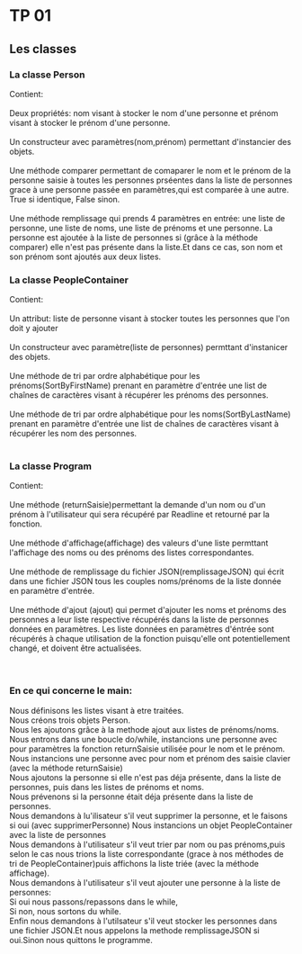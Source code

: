 ﻿# TP 01

## Les classes

### La classe Person

<p>Contient:<br><br>
Deux propriétés: nom visant à stocker le nom d'une personne et prénom visant à stocker le prénom d'une personne.<br><br>
Un constructeur avec paramètres(nom,prénom) permettant d'instancier des objets.<br><br>
Une méthode comparer permettant de comaparer le nom et le prénom de la personne saisie à toutes les personnes prséentes dans la liste de personnes grace à une personne passée en paramètres,qui est comparée à une autre.
True si identique, False sinon.<br><br>
Une méthode remplissage qui prends 4 paramètres en entrée: une liste de personne, une liste de noms, une liste de prénoms et une personne.
La personne est ajoutée à la liste de personnes si (grâce à la méthode comparer) elle n'est pas présente dans la liste.Et dans ce cas, son nom et son prénom sont ajoutés aux deux listes.</p>

### La classe PeopleContainer

<p>Contient:<br><br>
Un attribut: liste de personne visant à stocker toutes les personnes que l'on doit y ajouter<br><br>
Un constructeur avec paramètre(liste de personnes) permttant d'instanicer des objets.<br><br>
Une méthode de tri par ordre alphabétique pour les prénoms(SortByFirstName) prenant en paramètre d'entrée une list de chaînes de caractères visant à récupérer les prénoms des personnes.<br><br>
Une méthode de tri par ordre alphabétique pour les noms(SortByLastName) prenant en paramètre d'entrée une list de chaînes de caractères visant à récupérer les nom des personnes.<br><br></p>

### La classe Program

<p>Contient:<br><br>
Une méthode (returnSaisie)permettant la demande d'un nom ou d'un prénom à l'utilisateur qui sera récupéré par Readline et retourné par la fonction.<br><br>
Une méthode d'affichage(affichage) des valeurs d'une liste permttant l'affichage des noms ou des prénoms des listes correspondantes.<br><br>
Une méthode de remplissage du fichier JSON(remplissageJSON) qui écrit dans une fichier JSON tous les couples noms/prénoms de la liste donnée en paramètre d'entrée.<br><br>
Une méthode d'ajout (ajout) qui permet d'ajouter les noms et prénoms des personnes a leur liste respective récupérés dans la liste de personnes données en paramètres.
Les liste données en paramètres d'éntrée sont récupérés à chaque utilisation de la fonction puisqu'elle ont potentiellement changé, et doivent être actualisées.<br><br><br></p>

### En ce qui concerne le main:

<p>Nous définisons les listes visant à etre traitées.<br>
Nous créons trois objets Person.<br>
Nous les ajoutons grâce à la methode ajout aux listes de prénoms/noms.<br>
Nous entrons dans une boucle do/while, instancions une personne avec pour paramètres la fonction returnSaisie utilisée pour le nom et le prénom.<br>
Nous instancions une personne avec pour nom et prénom des saisie clavier (avec la méthode returnSaisie)<br>
Nous ajoutons la personne si elle n'est pas déja présente, dans la liste de personnes, puis dans les listes de prénoms et noms.<br>
Nous prévenons si la personne était déja présente dans la liste de personnes.<br>
Nous demandons à lu'ilisateur s'il veut supprimer la personne, et le faisons si oui (avec supprimerPersonne)
Nous instancions un objet PeopleContainer avec la liste de personnes<br>
Nous demandons à l'utilisateur s'il veut trier par nom ou pas prénoms,puis selon le cas nous trions la liste correspondante (grace à nos méthodes de tri de PeopleContainer)puis affichons la liste triée (avec la méthode affichage).<br>
Nous demandons à l'utilisateur s'il veut ajouter une personne à la liste de personnes:<br>
Si oui nous passons/repassons dans le while,<br>
Si non, nous sortons du while.<br>
Enfin nous demandons à l'utilsateur s'il veut stocker les personnes dans une fichier JSON.Et nous appelons la methode remplissageJSON si oui.Sinon nous quittons le programme.














